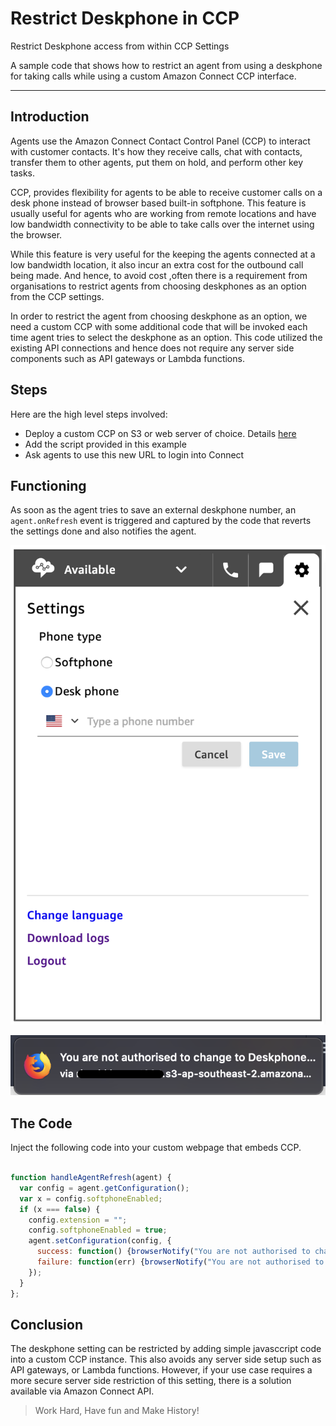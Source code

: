 # Restrict Deskphone in CCP

Restrict Deskphone access from within CCP Settings

A sample code that shows how to restrict an agent from using a deskphone for taking calls while using a custom Amazon Connect CCP interface.

----

## Introduction
Agents use the Amazon Connect Contact Control Panel (CCP) to interact with customer contacts. It's how they receive calls, chat with contacts, transfer them to other agents, put them on hold, and perform other key tasks.

CCP, provides flexibility for agents to be able to receive customer calls on a desk phone instead of browser based built-in softphone. This feature is usually useful for agents who are working from remote locations and have low bandwidth connectivity to be able to take calls over the internet using the browser.

While this feature is very useful for the keeping the agents connected at a low bandwidth location, it also incur an extra cost for the outbound call being made. And hence, to avoid cost ,often there is a requirement from organisations to restrict agents from choosing deskphones as an option from the CCP settings.

In order to restrict the agent from choosing deskphone as an option, we need a custom CCP with some additional code that will be invoked each time agent tries to select the deskphone as an option. This code utilized the existing API connections and hence does not require any server side components such as API gateways or Lambda functions.

## Steps

Here are the high level steps involved:
* Deploy a custom CCP on S3 or web server of choice. Details [here](https://github.com/amazon-connect/amazon-connect-streams/blob/master/Documentation.md)
* Add the script provided in this example
* Ask agents to use this new URL to login into Connect

## Functioning
As soon as the agent tries to save an external deskphone number, an `agent.onRefresh` event is triggered and captured by the code that reverts the settings done and also notifies the agent.

![Agent Settings Screen on CCP](AgentSetting.png)

![Agent Notification on Browser Screen](AgentNotification.png)


## The Code
Inject the following code into your custom webpage that embeds CCP.

```javascript

function handleAgentRefresh(agent) {
  var config = agent.getConfiguration();
  var x = config.softphoneEnabled;
  if (x === false) {
    config.extension = "";
    config.softphoneEnabled = true;
    agent.setConfiguration(config, {
      success: function() {browserNotify("You are not authorised to change to Deskphone. Softphone enabled again");},
      failure: function(err) {browserNotify("You are not authorised to change to Deskphone. Please revert back to the Softphone again");}
    });
  }
};

```

## Conclusion
The deskphone setting can be restricted by adding simple javasccript code into a custom CCP instance. This also avoids any server side setup such as API gateways, or Lambda functions. However, if your use case requires a more secure server side restriction of this setting, there is a solution available via Amazon Connect API.

> Work Hard, Have fun and Make History!
